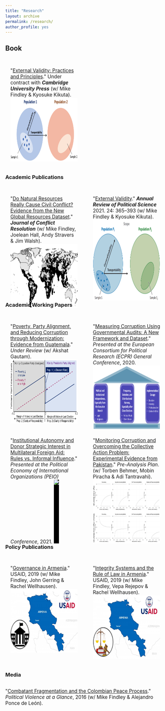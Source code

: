 ```yaml
---
title: "Research"
layout: archive
permalink: /research/
author_profile: yes
---
```


<style>
.thumbnail {
    background-color: black;
    height: 200px;
    display: inline-block;
    background-size: cover;
    background-position: center;
    background-repeat: no-repeat;
}
</style>

<style>
.thumbnail1 {
    background-color: black;
    height: 230px;
    display: inline-block;
    background-size: cover;
    background-position: center;
    background-repeat: no-repeat;
}
</style>

<style>
.thumbnail2 {
    background-color: black;
    height: 254px;
    display: inline-block;
    background-size: cover;
    background-position: center;
    background-repeat: no-repeat;
}
</style>

<style>
.card {
  padding: 1rem;
  height: 310px;
}
</style>

<style>
.cards {
  max-width: 100%;
  margin: 0 auto;
  display: grid;
  grid-gap: 1rem;
}
</style>

<style>
@media (min-width: 480px) {
  .cards { grid-template-columns: repeat(2, 1fr); }
}
</style>

<h2>Book</h2>

<div class="cards">
<div class="card">
<p style="font-size: 11.5pt; text-align: left;">"<a href="https://mikedenly.com/research/external-validity-book">External Validity: Practices and Principles</a>." Under contract with <b><i>Cambridge University Press</i></b> (w/ Mike Findley & Kyosuke Kikuta).<br><a href="https://mikedenly.com/research/external-validity-book"><img src="/images/ev2.png" class="thumbnail"></a></p></div>
</div>
<div style="clear:both"></div>

### Academic Publications 
<div class="cards">
<div class="card">
<p style="font-size: 11.5pt; text-align: left;">"<a href="https://mikedenly.com/research/natural-resources-conflict">Do Natural Resources Really Cause Civil Conflict? Evidence from the New Global Resources Dataset</a>."<b><i> Journal of Conflict Resolution</i></b> (w/ Mike Findley, Joelean Hall, Andy Stravers & Jim Walsh).<a href="https://mikedenly.com/research/natural-resources-conflict"><img src="/images/world_nr.png" class="thumbnail"></a></p></div>
<div class="card">
<p style="font-size: 11.5pt; text-align: left;">"<a href="https://mikedenly.com/research/external-validity-arps">External Validity</a>."<b><i> Annual Review of Political Science</i></b> 2021. 24: 365–393 (w/ Mike Findley & Kyosuke Kikuta).<a href="https://mikedenly.com/research/external-validity-arps"><img src="/images/ev.png" class="thumbnail2"></a></p></div>
</div>
<div style="clear:both"></div>

### Academic Working Papers

<div class="cards">
<div class="card">
<p style="font-size: 11.5pt; text-align: left;">"<a href="https://mikedenly.com/research/poverty-alignment-corruption2">Poverty, Party Alignment, and Reducing Corruption through Modernization: Evidence from Guatemala</a>."<i> Under Review</i> (w/ Akshat Gautam).<a href="https://mikedenly.com/research/poverty-alignment-corruption2"><img src="/images/prop1and2.png" class="thumbnail"></a></p></div>
<div class="card">
<p style="font-size: 11.5pt; text-align: left;">"<a href="https://mikedenly.com/research/audit-measurement">Measuring Corruption Using Governmental Audits: A New Framework and Dataset</a>."<i> Presented at the European Consortium for Political Research (ECPR) General Conference</i>, 2020.<a href="https://mikedenly.com/research/audit-measurement"><img src="/images/new_pillars.png" class="thumbnail"></a></p></div>
<div class="card">
<p style="font-size: 11.5pt; text-align: left;">"<a href="https://mikedenly.com/research/aid-strategic">Institutional Autonomy and Donor Strategic Interest in Multilateral Foreign Aid: Rules vs. Informal Influence</a>."<i> Presented at the Political Economy of International Organizations (PEIO) Conference</i>, 2021. <a href="https://mikedenly.com/research/aid-strategic"><img src="/images/foreign_aid.png" class="thumbnail"></a></p></div>
<div class="card">
<p style="font-size: 11.5pt; text-align: left;">"<a href="https://mikedenly.com/research/monitoring-corruption-collective-action-problem">Monitoring Corruption and Overcoming the Collective Action Problem: Experimental Evidence from Pakistan</a>."<i> Pre-Analysis Plan</i>. (w/ Torben Behmer, Mobin Piracha & Adi Tantravahi). <a href="https://mikedenly.com/research/monitoring-corruption-collective-action-problem"><img src="/images/trace_plots2.png" class="thumbnail"></a></p></div> 
</div>

### Policy Publications 

<div class="cards">
<div class="card">
<p style="font-size: 11.5pt; text-align: left;">"<a href="https://pdf.usaid.gov/pdf_docs/PA00TNMG.pdf">Governance in Armenia</a>." USAID, 2019 (w/ Mike Findley, John Gerring & Rachel Wellhausen).<a href="https://pdf.usaid.gov/pdf_docs/PA00TNMG.pdf"><img src="/images/usaid_armenia_governance.png" class="thumbnail"></a></p></div>
<div class="card">
<p style="font-size: 11.5pt; text-align: left;">"<a href="https://pdf.usaid.gov/pdf_docs/PA00TNMJ.pdf">Integrity Systems and the Rule of Law in Armenia</a>." USAID, 2019 (w/ Mike Findley, Vepa Rejepov & Rachel Wellhausen). <a href="https://pdf.usaid.gov/pdf_docs/PA00TNMJ.pdf"><img src="/images/usaid_armenia_rol.png" class="thumbnail" ></a></p></div>
</div>

### Media

<p style="float: left; font-size: 11.5pt; text-align: left; width: 100%; margin-right: 0%; margin-bottom: 0.5em;">"<a href="https://politicalviolenceataglance.org/2016/05/09/spoiler-alert-combatant-fragmentation-and-the-colombian-peace-process/">Combatant Fragmentation and the Colombian Peace Process</a>."<i> Political Violence at a Glance</i>, 2016 (w/ Mike Findley & Alejandro Ponce de León).</p>
<div style="clear:both"></div>
